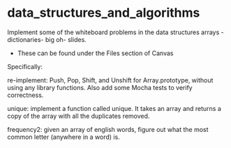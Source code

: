 # data_structures_and_algorithms

Implement some of the whiteboard problems in the data structures arrays - dictionaries- big oh- slides.

* These can be found under the Files section of Canvas

Specifically:

re-implement: Push, Pop, Shift, and Unshift for Array.prototype, without using any library functions. Also add some Mocha tests to verify correctness.

unique: implement a function called unique. It takes an array and returns a copy of the array with all the duplicates removed.

frequency2: given an array of english words, figure out what the most common letter (anywhere in a word) is.

